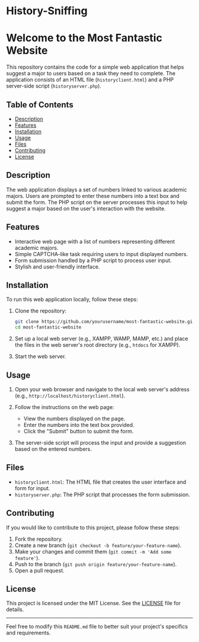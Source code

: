 # History-Sniffing

# Welcome to the Most Fantastic Website

This repository contains the code for a simple web application that helps suggest a major to users based on a task they need to complete. The application consists of an HTML file (`historyclient.html`) and a PHP server-side script (`historyserver.php`).

## Table of Contents

- [Description](#description)
- [Features](#features)
- [Installation](#installation)
- [Usage](#usage)
- [Files](#files)
- [Contributing](#contributing)
- [License](#license)

## Description

The web application displays a set of numbers linked to various academic majors. Users are prompted to enter these numbers into a text box and submit the form. The PHP script on the server processes this input to help suggest a major based on the user's interaction with the website.

## Features

- Interactive web page with a list of numbers representing different academic majors.
- Simple CAPTCHA-like task requiring users to input displayed numbers.
- Form submission handled by a PHP script to process user input.
- Stylish and user-friendly interface.

## Installation

To run this web application locally, follow these steps:

1. Clone the repository:
    ```bash
    git clone https://github.com/yourusername/most-fantastic-website.git
    cd most-fantastic-website
    ```

2. Set up a local web server (e.g., XAMPP, WAMP, MAMP, etc.) and place the files in the web server's root directory (e.g., `htdocs` for XAMPP).

3. Start the web server.

## Usage

1. Open your web browser and navigate to the local web server's address (e.g., `http://localhost/historyclient.html`).

2. Follow the instructions on the web page:
   - View the numbers displayed on the page.
   - Enter the numbers into the text box provided.
   - Click the "Submit" button to submit the form.

3. The server-side script will process the input and provide a suggestion based on the entered numbers.

## Files

- `historyclient.html`: The HTML file that creates the user interface and form for input.
- `historyserver.php`: The PHP script that processes the form submission.

## Contributing

If you would like to contribute to this project, please follow these steps:

1. Fork the repository.
2. Create a new branch (`git checkout -b feature/your-feature-name`).
3. Make your changes and commit them (`git commit -m 'Add some feature'`).
4. Push to the branch (`git push origin feature/your-feature-name`).
5. Open a pull request.

## License

This project is licensed under the MIT License. See the [LICENSE](LICENSE) file for details.

---

Feel free to modify this `README.md` file to better suit your project's specifics and requirements.
